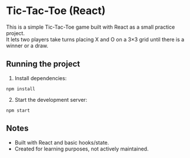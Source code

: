 # Tic-Tac-Toe (React)

This is a simple Tic-Tac-Toe game built with React as a small practice project.  
It lets two players take turns placing X and O on a 3×3 grid until there is a winner or a draw.

## Running the project

1. Install dependencies:
```
npm install
```

2. Start the development server:

```
npm start
```

## Notes

- Built with React and basic hooks/state.
- Created for learning purposes, not actively maintained.
